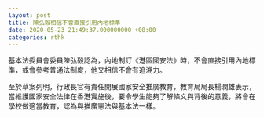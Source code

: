 ```yaml
---
layout: post
title: 陳弘毅相信不會直接引用內地標準
date: 2020-05-23 21:49:37.000000000 +08:00
categories: rthk
---
```


基本法委員會委員陳弘毅認為，內地制訂《港區國安法》時，不會直接引用內地標準，或會參考普通法制度，他又相信不會有追溯力。

至於草案列明，行政長官有責任開展國家安全推廣教育，教育局局長楊潤雄表示，當維護國家安全法律在香港實施後，要令學生能夠了解條文與背後的意義，將會在學校做適當教育，認為與推廣憲法與基本法一樣。
